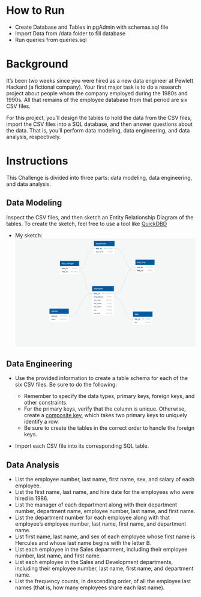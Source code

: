 # How to Run

- Create Database and Tables in pgAdmin with schemas.sql file
- Import Data from /data folder to fill database
- Run queries from queries.sql



# Background

It’s been two weeks since you were hired as a new data engineer at Pewlett Hackard (a fictional company). Your first major task is to do a research project about people whom the company employed during the 1980s and 1990s. All that remains of the employee database from that period are six CSV files.

For this project, you’ll design the tables to hold the data from the CSV files, import the CSV files into a SQL database, and then answer questions about the data. That is, you’ll perform data modeling, data engineering, and data analysis, respectively.

# Instructions

This Challenge is divided into three parts: data modeling, data engineering, and data analysis.

## Data Modeling

Inspect the CSV files, and then sketch an Entity Relationship Diagram of the tables. To create the sketch, feel free to use a tool like [QuickDBD](http://www.quickdatabasediagrams.com/)

- My sketch:
![](quickDBPicture.png)

## Data Engineering
- Use the provided information to create a table schema for each of the six CSV files. Be sure to do the following:
    - Remember to specify the data types, primary keys, foreign keys, and other constraints.
    - For the primary keys, verify that the column is unique. Otherwise, create a [composite key](https://en.wikipedia.org/wiki/Compound_key), which takes two primary keys to uniquely identify a row.
    - Be sure to create the tables in the correct order to handle the foreign keys.

- Import each CSV file into its corresponding SQL table.

## Data Analysis

- List the employee number, last name, first name, sex, and salary of each employee.
- List the first name, last name, and hire date for the employees who were hired in 1986.
- List the manager of each department along with their department number, department name, employee number, last name, and first name.
- List the department number for each employee along with that employee’s employee number, last name, first name, and department name.
- List first name, last name, and sex of each employee whose first name is Hercules and whose last name begins with the letter B.
- List each employee in the Sales department, including their employee number, last name, and first name.
- List each employee in the Sales and Development departments, including their employee number, last name, first name, and department name.
- List the frequency counts, in descending order, of all the employee last names (that is, how many employees share each last name).
